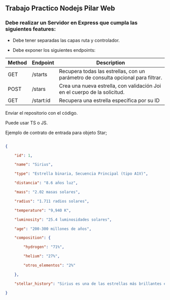 ## Trabajo Practico Nodejs Pilar Web

### Debe realizar un Servidor en Express que cumpla las siguientes features:

- Debe tener separadas las capas ruta y controlador.

- Debe exponer los siguientes endpoints:

| Method | Endpoint  | Description                                                                       |
| ------ | --------- | --------------------------------------------------------------------------------- |
| GET    | /starts   | Recupera todas las estrellas, con un parámetro de consulta opcional para filtrar. |
| POST   | /stars    | Crea una nueva estrella, con validación Joi en el cuerpo de la solicitud.         |
| GET    | /start:id | Recupera una estrella específica por su ID                                        |

Enviar el repositorio con el código.

Puede usar TS o JS.

Ejemplo de contrato de entrada para objeto Star;

```JSON

{

    "id": 1,

    "name": "Sirius",

    "type": "Estrella binaria, Secuencia Principal (tipo A1V)",

    "distancia": "8.6 años luz",

    "mass": "2.02 masas solares",

    "radius": "1.711 radios solares",

    "temperature": "9,940 K",

    "luminosity": "25.4 luminosidades solares",

    "age": "200-300 millones de años",

    "composition": {

        "hydrogen": "71%",

        "helium": "27%",

        "otros_elementos": "2%"

    },

    "stellar_history": "Sirius es una de las estrellas más brillantes en el cielo nocturno y es una estrella binaria compuesta por Sirius A y Sirius B. Es una estrella blanca de la secuencia principal que ha consumido la mayor parte de su hidrógeno y se encuentra en una etapa avanzada de su vida."

}

```
